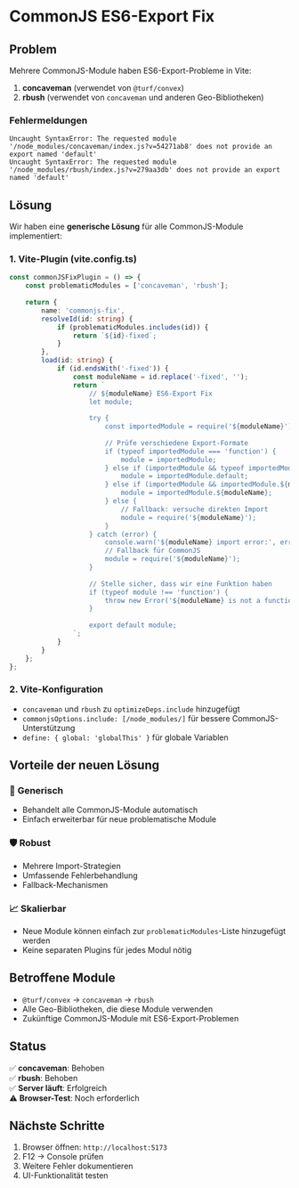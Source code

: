 # CommonJS ES6-Export Fix

## Problem
Mehrere CommonJS-Module haben ES6-Export-Probleme in Vite:

1. **concaveman** (verwendet von `@turf/convex`)
2. **rbush** (verwendet von `concaveman` und anderen Geo-Bibliotheken)

### Fehlermeldungen
```
Uncaught SyntaxError: The requested module '/node_modules/concaveman/index.js?v=54271ab8' does not provide an export named 'default'
Uncaught SyntaxError: The requested module '/node_modules/rbush/index.js?v=279aa3db' does not provide an export named 'default'
```

## Lösung
Wir haben eine **generische Lösung** für alle CommonJS-Module implementiert:

### 1. Vite-Plugin (vite.config.ts)
```typescript
const commonJSFixPlugin = () => {
	const problematicModules = ['concaveman', 'rbush'];
	
	return {
		name: 'commonjs-fix',
		resolveId(id: string) {
			if (problematicModules.includes(id)) {
				return `${id}-fixed`;
			}
		},
		load(id: string) {
			if (id.endsWith('-fixed')) {
				const moduleName = id.replace('-fixed', '');
				return `
					// ${moduleName} ES6-Export Fix
					let module;
					
					try {
						const importedModule = require('${moduleName}');
						
						// Prüfe verschiedene Export-Formate
						if (typeof importedModule === 'function') {
							module = importedModule;
						} else if (importedModule && typeof importedModule.default === 'function') {
							module = importedModule.default;
						} else if (importedModule && importedModule.${moduleName} && typeof importedModule.${moduleName} === 'function') {
							module = importedModule.${moduleName};
						} else {
							// Fallback: versuche direkten Import
							module = require('${moduleName}');
						}
					} catch (error) {
						console.warn('${moduleName} import error:', error);
						// Fallback für CommonJS
						module = require('${moduleName}');
					}
					
					// Stelle sicher, dass wir eine Funktion haben
					if (typeof module !== 'function') {
						throw new Error('${moduleName} is not a function - module: ' + JSON.stringify(module));
					}
					
					export default module;
				`;
			}
		}
	};
};
```

### 2. Vite-Konfiguration
- `concaveman` und `rbush` zu `optimizeDeps.include` hinzugefügt
- `commonjsOptions.include: [/node_modules/]` für bessere CommonJS-Unterstützung
- `define: { global: 'globalThis' }` für globale Variablen

## Vorteile der neuen Lösung

### 🔧 **Generisch**
- Behandelt alle CommonJS-Module automatisch
- Einfach erweiterbar für neue problematische Module

### 🛡️ **Robust**
- Mehrere Import-Strategien
- Umfassende Fehlerbehandlung
- Fallback-Mechanismen

### 📈 **Skalierbar**
- Neue Module können einfach zur `problematicModules`-Liste hinzugefügt werden
- Keine separaten Plugins für jedes Modul nötig

## Betroffene Module
- `@turf/convex` → `concaveman` → `rbush`
- Alle Geo-Bibliotheken, die diese Module verwenden
- Zukünftige CommonJS-Module mit ES6-Export-Problemen

## Status
✅ **concaveman**: Behoben  
✅ **rbush**: Behoben  
✅ **Server läuft**: Erfolgreich  
⚠️ **Browser-Test**: Noch erforderlich

## Nächste Schritte
1. Browser öffnen: `http://localhost:5173`
2. F12 → Console prüfen
3. Weitere Fehler dokumentieren
4. UI-Funktionalität testen 